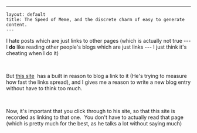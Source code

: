   ---
    layout: default
    title: The Speed of Meme, and the discrete charm of easy to generate content.
    ---

  
<p>I hate posts which are just links to other pages (which is actually not true --- I <strong>do </strong>like reading other people's blogs which are just links --- I just think it's cheating when I do it)</p>
<p> </p>
<p>But <a href="http://acephalous.typepad.com/acephalous/2006/11/measuring_the_s.html">this site</a>  has a built in reason to blog a link to it (He's trying to measure how fast the links spread), and I gives me a reason to write a new blog entry without have to think too much.</p>
<p> </p>
<p>Now, it's important that you click through to his site, so that this site is recorded as linking to that one.  You don't have to actually read that page (which is pretty much for the best, as he talks a lot without saying much)</p>